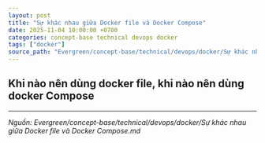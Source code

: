 ```yaml
---
layout: post
title: "Sự khác nhau giữa Docker file và Docker Compose"
date: 2025-11-04 10:00:00 +0700
categories: concept-base technical devops docker
tags: ["docker"]
source_path: "Evergreen/concept-base/technical/devops/docker/Sự khác nhau giữa Docker file và Docker Compose.md"
---
```

## Khi nào nên dùng docker file, khi nào nên dùng docker Compose

---
*Nguồn: Evergreen/concept-base/technical/devops/docker/Sự khác nhau giữa Docker file và Docker Compose.md*